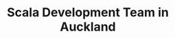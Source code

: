 ---
title: Scala Development Team in Auckland
permalink: /landings/locations/auckland/developer/scala
technology: Scala
location: Auckland
---